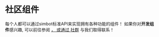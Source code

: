 # 社区组件

每个人都可以通过simbot标准API来实现拥有各种功能的组件！
如果你对**开发组件**感兴趣, 可以前往参阅 
<control><a href="component-dev.md" /></control> ，
或通过 <control><a href="communities.md">社群</a></control> 
与我们取得联系！